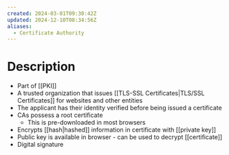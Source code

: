 ```yaml
---
created: 2024-03-01T09:30:42Z
updated: 2024-12-10T08:34:56Z
aliases:
  - Certificate Authority
---
```

# Description
- Part of [[PKI]]
- A trusted organization that issues [[TLS-SSL Certificates|TLS/SSL Certificates]] for websites and other entities
- The applicant has their identity verified before being issued a certificate
- CAs possess a root certificate
	- This is pre-downloaded in most browsers
- Encrypts [[hash|hashed]] information in certificate with [[private key]]
- Public key is available in browser - can be used to decrypt [[certificate]]
- Digital signature